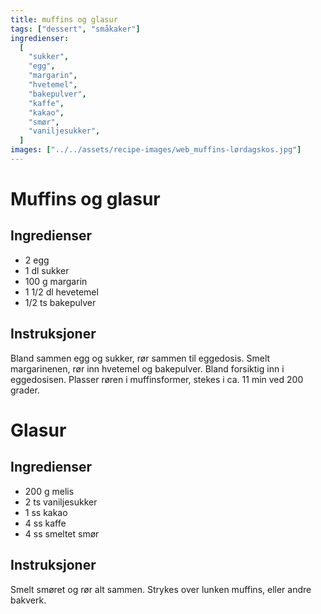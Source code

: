 ```yaml
---
title: muffins og glasur
tags: ["dessert", "småkaker"]
ingredienser:
  [
    "sukker",
    "egg",
    "margarin",
    "hvetemel",
    "bakepulver",
    "kaffe",
    "kakao",
    "smør",
    "vaniljesukker",
  ]
images: ["../../assets/recipe-images/web_muffins-lørdagskos.jpg"]
---
```


# Muffins og glasur

## Ingredienser

- 2 egg
- 1 dl sukker
- 100 g margarin
- 1 1/2 dl hevetemel
- 1/2 ts bakepulver

## Instruksjoner

Bland sammen egg og sukker, rør sammen til eggedosis. Smelt margarinenen, rør inn hvetemel og bakepulver. Bland forsiktig inn i eggedosisen. Plasser røren i muffinsformer, stekes i ca. 11 min ved 200 grader.

# Glasur

## Ingredienser

- 200 g melis
- 2 ts vaniljesukker
- 1 ss kakao
- 4 ss kaffe
- 4 ss smeltet smør

## Instruksjoner

Smelt smøret og rør alt sammen. Strykes over lunken muffins, eller andre bakverk.
